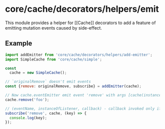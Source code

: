 # core/cache/decorators/helpers/emit

This module provides a helper for [[Cache]] decorators to add a feature of emitting mutation events caused by side-effect.

## Example

```js
import addEmitter from 'core/cache/decorators/helpers/add-emitter';
import SimpleCache from 'core/cache/simple';

const
  cache = new SimpleCache();

// `originalRemove` doesn't emit events
const {remove: originalRemove, subscribe} = addEmitter(cache);

// Now cache.eventEmitter emit event 'remove' with args [cache(instance what call emit), [...args]]
cache.remove('foo');

// (eventName, instanceOfListener, callback) - callback invoked only if emit was made by children of instanceOfListener;
subscribe('remove', cache, (key) => {
  console.log(key);
});
```
